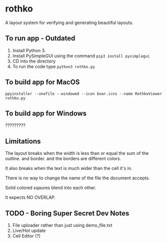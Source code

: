 # rothko
A layout system for verifying and generating beautiful layouts.

## To run app - Outdated
1. Install Python 3.
2. Install PySimpleGUI using the command `pip3 install pysimplegui`
3. CD into the directory
4. To run the code type `python3 rothko.py`

## To build app for MacOS
`ppyinstaller --onefile --windowed --icon boar.icns --name RothkoViewer rothko.py`

## To build app for Windows
?????????

## Limitations
The layout breaks when the width is less than or equal the sum of the outline.
and border. and the borders are different colors.

It also breaks when the text is much wider than the cell it's in.

There is no way to change the name of the file the document accepts.

Solid colored sqaures blend into each other.

It expects NO OVERLAP.

## TODO - Boring Super Secret Dev Notes
1. File uploader rather than just using demo_file.txt
2. Live/Hot update
3. Cell Editor (?)